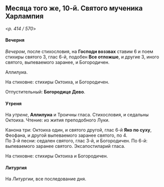 
## Месяца того же, 10-й. Святого мученика Харлампия  

<*p. 414 / 570*>

#### Вечерня

*Вечером*, после стихословия, на **Господи воззвах** ставим 6 и поем стихиры святого 3, глас 6-й, 
подобен **Все отложше**, и другие 3, иного святого, выпеваемого заранее, и Богородичен.  

Аллилуиа. 

На стиховне: стихиры Октоиха, и Богородичен. 

Отпустительный: **Богородице Дево**. 

#### Утреня

На *утрене*, **Аллилуиа** и Троичны гласа. Стихословия, и седальны Октоиха. 
Чтение: из жития преподобного Луки. 

Канона три: Октоиха один, и святого другой, глас 6-й **Яко по суху**, Феофана, и другой выпеваемого заранее 
святого, по 4.   
По 3-й песни: седален святого, глас 3-й, и Богородичен. 
По 6-й: выпеваемого заранее святого. 
Эксапостиларий гласа. 

На стиховне: стихиры Октоиха и Богородичен.  

#### Литургия

На *Литургии*, все последование дня. 
